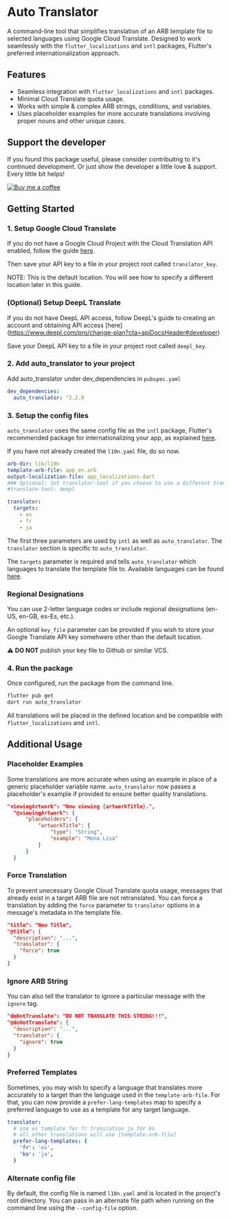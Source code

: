 # Auto Translator

A command-line tool that simplifies translation of an ARB template file to selected languages using Google Cloud Translate. Designed to work seamlessly with the `flutter_localizations` and `intl` packages, Flutter's preferred internationalization approach.

## Features

- Seamless integration with `flutter_localizations` and `intl` packages.
- Minimal Cloud Translate quota usage.
- Works with simple & complex ARB strings, conditions, and variables.
- Uses placeholder examples for more accurate translations involving proper nouns and other unique cases.

## Support the developer

If you found this package useful, please consider contribuitng to it's continued development. Or just show the developer a little love & support. Every little bit helps!

[![Buy me a coffee](https://img.shields.io/badge/Buy%20me%20a%20coffee-grey?logo=buymeacoffee&logoColor=yellow)](https://ko-fi.com/M4M4G97OV)

## Getting Started

### 1. Setup Google Cloud Translate

If you do not have a Google Cloud Project with the Cloud Translation API enabled, follow the guide [here](https://cloud.google.com/translate/docs/setup).

Then save your API key to a file in your project root called `translator_key`.

NOTE: This is the default location. You will see how to specify a different location later in this guide.

### (Optional) Setup DeepL Translate

If you do not have DeepL API access, follow DeepL's guide to creating an account and obtaining API access [here] (https://www.deepl.com/pro/change-plan?cta=apiDocsHeader#developer)

Save your DeepL API key to a file in your project root called `deepl_key`.

### 2. Add auto_translator to your project

Add auto_translator under dev_dependencies in `pubspec.yaml`

```yaml
dev_dependencies:
  auto_translator: ^2.2.0
```

### 3. Setup the config files

`auto_translator` uses the same config file as the `intl` package, Flutter's recommended package for internationalizing your app, as explained [here](https://docs.flutter.dev/development/accessibility-and-localization/internationalization).

If you have not already created the `l10n.yaml` file, do so now.

```yaml
arb-dir: lib/l10n
template-arb-file: app_en.arb
output-localization-file: app_localizations.dart
### Optional: Set translator-tool if you choose to use a different translate like DeepL. Defaults to Google Translate.
#translate-tool: deepl

translator:
  targets:
    - es
    - fr
    - ja
```

The first three parameters are used by `intl` as well as `auto_translator`. The `translator` section is specific to `auto_translator`.

 The `targets` parameter is required and tells `auto_translator` which languages to translate the template file to. Available languages can be found [here](https://cloud.google.com/translate/docs/languages).

### Regional Designations

 You can use 2-letter language codes or include regional designations (en-US, en-GB, es-Es, etc.).

An optional `key_file` parameter can be provided if you wish to store your Google Translate API key somehwere other than the default location.

:warning: **DO NOT** publish your key file to Github or similar VCS.

### 4. Run the package

Once configured, run the package from the command line.

```bash
flutter pub get
dart run auto_translator
```

All translations will be placed in the defined location and be compatible with `flutter_localizations` and `intl`.

## Additional Usage

### Placeholder Examples

Some translations are more accurate when using an example in place of a generic placeholder variable name. `auto_translator` now passes a placeholder's example if provided to ensure better quality translations.

```json
"viewingArtwork": "Now viewing {artworkTitle}.",
  "@viewingArtwork": {
      "placeholders": {
          "artworkTitle": {
              "type": "String",
              "example": "Mona Lisa"
          }
      }
  }
```

### Force Translation

To prevent unecessary Google Cloud Translate quota usage, messages that already exist in a target ARB file are not retranslated. You can force a translation by adding the `force` parameter to `translator` options in a message's metadata in the template file.

```json
"title": "New Title",
"@title": {
  "description": "...",
  "translator": {
    "force": true
  }
}
```

### Ignore ARB String

You can also tell the translator to ignore a particular message with the `ignore` tag.

```json
"doNotTranslate": "DO NOT TRANSLATE THIS STRING!!!",
"@doNotTranslate": {
  "description": "...",
  "translator": {
    "ignore": true
  }
}
```

### Preferred Templates

Sometimes, you may wish to specify a language that translates more accurately to a target than the language used in the `template-arb-file`. For that, you can now provide a `prefer-lang-templates` map to specify a preferred language to use as a template for any target language.

```yaml
translator:
  # use es template for fr translation ja for ko
  # all other translations will use [template-arb-file]
  prefer-lang-templates: {
    'fr': 'es',
    'ko': 'ja',
  }
```

### Alternate config file

By default, the config file is named `l10n.yaml` and is located in the project's root directory. You can pass in an alternate file path when running on the command line using the `--config-file` option.
